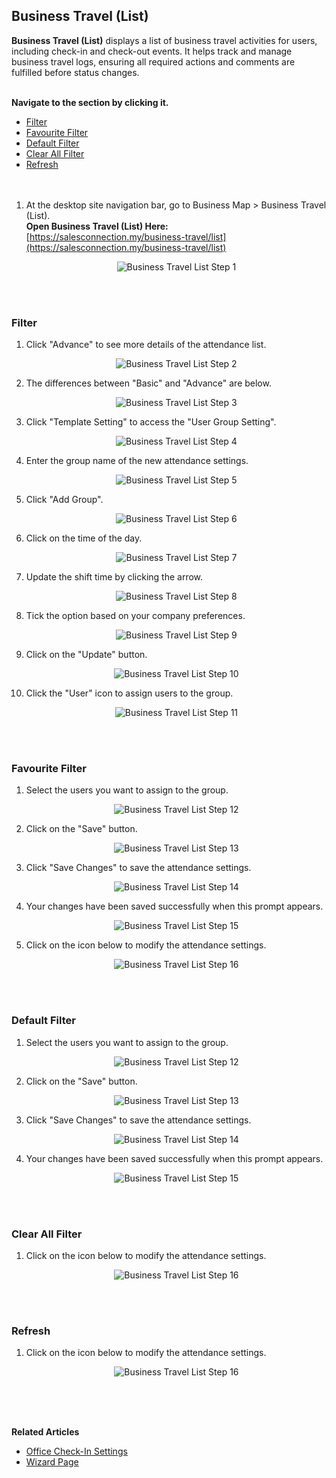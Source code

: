 ## Business Travel (List)

**Business Travel (List)** displays a list of business travel activities for users, including check-in and check-out events. It helps track and manage business travel logs, ensuring all required actions and comments are fulfilled before status changes.<br><br>

**Navigate to the section by clicking it.**<br>

- [Filter](#section1)<br>
- [Favourite Filter](#section2)<br>
- [Default Filter](#section3)<br>
- [Clear All Filter](#section4)<br>
- [Refresh](#section5)
<br><br><br>

1. At the desktop site navigation bar, go to Business Map > Business Travel (List).<br>
   **Open Business Travel (List) Here:** [https://salesconnection.my/business-travel/list](https://salesconnection.my/business-travel/list)<br>

   <p align="center">
      <img src="img2/Business_Travel_List_Step_1.png" alt="Business Travel List Step 1">
   </p>
   <br><br>
   
<a id="section1"></a>

### Filter

1. Click "Advance" to see more details of the attendance list.

   <p align="center">
      <img src="img2/Business_Travel_List_Step_2.png" alt="Business Travel List Step 2">
   </p>
  
2. The differences between "Basic" and "Advance" are below.

   <p align="center">
      <img src="img2/Business_Travel_List_Step_3.png" alt="Business Travel List Step 3">
   </p>
   
3. Click "Template Setting" to access the "User Group Setting". 

   <p align="center">
      <img src="img2/Business_Travel_List_Step_4.png" alt="Business Travel List Step 4">
   </p>

4. Enter the group name of the new attendance settings.

   <p align="center">
      <img src="img2/Business_Travel_List_Step_5.png" alt="Business Travel List Step 5">
   </p>

5. Click "Add Group".

   <p align="center">
      <img src="img2/Business_Travel_List_Step_6.png" alt="Business Travel List Step 6">
   </p>
  
6. Click on the time of the day.

   <p align="center">
      <img src="img2/Business_Travel_List_Step_7.png" alt="Business Travel List Step 7">
   </p>
  
7. Update the shift time by clicking the arrow.

   <p align="center">
      <img src="img2/Business_Travel_List_Step_8.png" alt="Business Travel List Step 8">
   </p>
  
8. Tick the option based on your company preferences.

   <p align="center">
      <img src="img2/Business_Travel_List_Step_9.png" alt="Business Travel List Step 9">
   </p>
  
9. Click on the "Update" button.

   <p align="center">
    <img src="img2/Business_Travel_List_Step_10.png" alt="Business Travel List Step 10">
   </p>

10. Click the "User" icon to assign users to the group.

    <p align="center">
      <img src="img2/Business_Travel_List_Step_11.png" alt="Business Travel List Step 11">
    </p>
    <br><br>
   
<a id="section2"></a>

### Favourite Filter

1. Select the users you want to assign to the group.

   <p align="center">
    <img src="img2/Business_Travel_List_Step_12.png" alt="Business Travel List Step 12">
   </p>
  
2. Click on the "Save" button.

   <p align="center">
     <img src="img2/Business_Travel_List_Step_13.png" alt="Business Travel List Step 13">
   </p>

3. Click "Save Changes" to save the attendance settings.

   <p align="center">
     <img src="img2/Business_Travel_List_Step_14.png" alt="Business Travel List Step 14">
   </p>
  
4. Your changes have been saved successfully when this prompt appears.

   <p align="center">
     <img src="img2/Business_Travel_List_Step_15.png" alt="Business Travel List Step 15">
   </p>
  
5. Click on the icon below to modify the attendance settings.

   <p align="center">
     <img src="img2/Business_Travel_List_Step_16.png" alt="Business Travel List Step 16">
   </p>  
   <br><br>
   
<a id="section3"></a>

### Default Filter

1. Select the users you want to assign to the group.

   <p align="center">
    <img src="img2/Business_Travel_List_Step_12.png" alt="Business Travel List Step 12">
   </p>
  
2. Click on the "Save" button.

   <p align="center">
     <img src="img2/Business_Travel_List_Step_13.png" alt="Business Travel List Step 13">
   </p>

3. Click "Save Changes" to save the attendance settings.

   <p align="center">
     <img src="img2/Business_Travel_List_Step_14.png" alt="Business Travel List Step 14">
   </p>
  
4. Your changes have been saved successfully when this prompt appears.

   <p align="center">
     <img src="img2/Business_Travel_List_Step_15.png" alt="Business Travel List Step 15">
   </p>
   <br><br>
   
<a id="section4"></a>

### Clear All Filter

1. Click on the icon below to modify the attendance settings.

   <p align="center">
     <img src="img2/Business_Travel_List_Step_16.png" alt="Business Travel List Step 16">
   </p>  
   <br><br>
   
<a id="section5"></a>

### Refresh

1. Click on the icon below to modify the attendance settings.

   <p align="center">
     <img src="img2/Business_Travel_List_Step_16.png" alt="Business Travel List Step 16">
   </p>  
   <br><br><br>

**Related Articles**
- [Office Check-In Settings](Office_Check_In_Settings.md)
- [Wizard Page](Wizard_Page.md)
